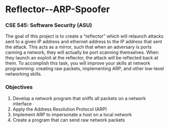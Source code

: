 # Reflector--ARP-Spoofer

### CSE 545: Software Security (ASU)

The goal of this project is to create a “reflector” which will relaunch attacks sent to a given IP address and ethernet address to the IP address that sent the attack. This acts as a mirror, such that when an adversary is ports canning a network, they will actually be port scanning themselves. When they launch an exploit at the reflector, the attack will be reflected back at them. To accomplish this task, you will improve your skills at network programming: creating raw packets, implementing ARP, and other low-level networking skills.

### Objectives
1. Develop a network program that sniffs all packets on a network interface
2. Apply the Address Resolution Protocol (ARP)
3. Implement ARP to impersonate a host on a local network
4. Create a program that can send raw network packets
